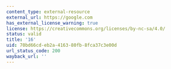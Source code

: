 ```yaml
---
content_type: external-resource
external_url: https://google.com
has_external_license_warning: true
license: https://creativecommons.org/licenses/by-nc-sa/4.0/
status: valid
title: '16'
uid: 70bd66cd-eb2a-4163-80fb-8fca37c3e00d
url_status_code: 200
wayback_url: ''
---
```

